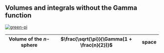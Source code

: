 ## Volumes and integrals without the Gamma function

[![green-pi](https://img.shields.io/badge/Rendered%20with-Green%20Pi-00d5b1?style=flat-square)](https://github.com/nschloe/green-pi?activate&inlineMath=$)

Volume of the $n$-sphere | $\frac{\sqrt{\pi}}{\Gamma(1 + \frac{n}{2})}$ | space
|:-------:|:---:|:----:|
